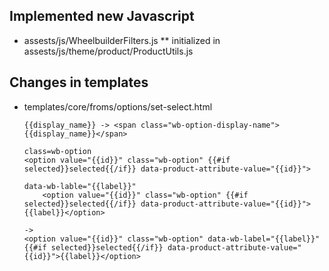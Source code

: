 ## Implemented new Javascript
* assests/js/WheelbuilderFilters.js
    ** initialized in assests/js/theme/product/ProductUtils.js


## Changes in templates
* templates/core/froms/options/set-select.html
    ```
    {{display_name}} -> <span class="wb-option-display-name">{{display_name}}</span>
    
    class=wb-option
    <option value="{{id}}" class="wb-option" {{#if selected}}selected{{/if}} data-product-attribute-value="{{id}}">

    data-wb-lable="{{label}}"
        <option value="{{id}}" class="wb-option" {{#if selected}}selected{{/if}} data-product-attribute-value="{{id}}">{{label}}</option>

    ->
    <option value="{{id}}" class="wb-option" data-wb-label="{{label}}" {{#if selected}}selected{{/if}} data-product-attribute-value="{{id}}">{{label}}</option>


    ```
     